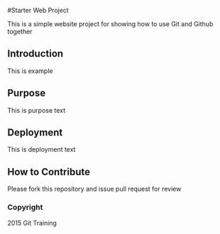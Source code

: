 #Starter Web Project

This is a simple website project for
showing how to use Git and Github together

## Introduction 

This is example

## Purpose

This is purpose text

## Deployment

This is deployment text

## How to Contribute

Please fork this repository and issue pull request for review

### Copyright

2015 Git Training